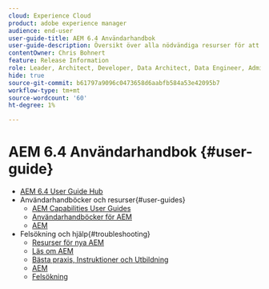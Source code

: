 ```yaml
---
cloud: Experience Cloud
product: adobe experience manager
audience: end-user
user-guide-title: AEM 6.4 Användarhandbok
user-guide-description: Översikt över alla nödvändiga resurser för att förstå, installera, hantera och använda AEM 6.4.
contentOwner: Chris Bohnert
feature: Release Information
role: Leader, Architect, Developer, Data Architect, Data Engineer, Admin, User
hide: true
source-git-commit: b61797a9096c0473658d6aabfb584a53e42095b7
workflow-type: tm+mt
source-wordcount: '60'
ht-degree: 1%

---
```



# AEM 6.4 Användarhandbok {#user-guide}

+ [AEM 6.4 User Guide Hub](home.md)
+ Användarhandböcker och resurser{#user-guides}
   + [AEM Capabilities User Guides](capabilities.md)
   + [Användarhandböcker för AEM](implementation.md)
   + [AEM](resources.md)
+ Felsökning och hjälp{#troubleshooting}
   + [Resurser för nya AEM](new.md)
   + [Läs om AEM](learn.md)
   + [Bästa praxis, Instruktioner och Utbildning](best-practice.md)
   + [AEM](community.md)
   + [Felsökning](troubleshooting.md)
